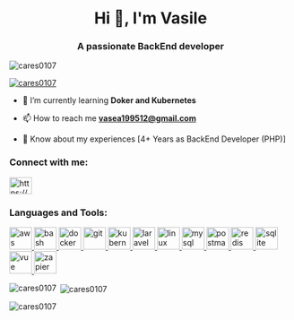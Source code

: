 <h1 align="center">Hi 👋, I'm Vasile</h1>
<h3 align="center">A passionate BackEnd developer</h3>

<p align="left"> <img src="https://komarev.com/ghpvc/?username=cares0107&label=Profile%20views&color=0e75b6&style=flat" alt="cares0107" /> </p>

<p align="left"> <a href="https://github.com/ryo-ma/github-profile-trophy"><img src="https://github-profile-trophy.vercel.app/?username=cares0107" alt="cares0107" /></a> </p>

- 🌱 I’m currently learning **Doker and Kubernetes**

- 📫 How to reach me **vasea199512@gmail.com**

- 📄 Know about my experiences [4+ Years as BackEnd Developer (PHP)]

<h3 align="left">Connect with me:</h3>
<p align="left">
<a href="https://linkedin.com/in/https://www.linkedin.com/in/vasile-papuc-6423a41b5/" target="blank"><img align="center" src="https://raw.githubusercontent.com/rahuldkjain/github-profile-readme-generator/master/src/images/icons/Social/linked-in-alt.svg" alt="https://www.linkedin.com/in/vasile-papuc-6423a41b5/" height="30" width="40" /></a>
</p>

<h3 align="left">Languages and Tools:</h3>
<p align="left">
  <a href="https://aws.amazon.com" target="_blank" rel="noreferrer">
    <img src="https://skillicons.dev/icons?i=aws" alt="aws" width="40" height="40"/>
  </a>
  <a href="https://www.gnu.org/software/bash/" target="_blank" rel="noreferrer">
    <img src="https://skillicons.dev/icons?i=bash" alt="bash" width="40" height="40"/>
  </a>
  <a href="https://www.docker.com/" target="_blank" rel="noreferrer">
    <img src="https://skillicons.dev/icons?i=docker" alt="docker" width="40" height="40"/>
  </a>
  <a href="https://git-scm.com/" target="_blank" rel="noreferrer">
    <img src="https://skillicons.dev/icons?i=git" alt="git" width="40" height="40"/>
  </a>
  <a href="https://kubernetes.io" target="_blank" rel="noreferrer">
    <img src="https://skillicons.dev/icons?i=kubernetes" alt="kubernetes" width="40" height="40"/>
  </a>
  <a href="https://laravel.com/" target="_blank" rel="noreferrer">
    <img src="https://skillicons.dev/icons?i=laravel" alt="laravel" width="40" height="40"/>
  </a>
  <a href="https://www.linux.org/" target="_blank" rel="noreferrer">
    <img src="https://skillicons.dev/icons?i=linux" alt="linux" width="40" height="40"/>
  </a>
  <a href="https://www.mysql.com/" target="_blank" rel="noreferrer">
    <img src="https://skillicons.dev/icons?i=mysql" alt="mysql" width="40" height="40"/>
  </a>
  <a href="https://postman.com" target="_blank" rel="noreferrer">
    <img src="https://skillicons.dev/icons?i=postman" alt="postman" width="40" height="40"/>
  </a>
  <a href="https://redis.io" target="_blank" rel="noreferrer">
    <img src="https://skillicons.dev/icons?i=redis" alt="redis" width="40" height="40"/>
  </a>
  <a href="https://www.sqlite.org/" target="_blank" rel="noreferrer">
    <img src="https://skillicons.dev/icons?i=sqlite" alt="sqlite" width="40" height="40"/>
  </a>
  <a href="https://vuejs.org/" target="_blank" rel="noreferrer">
    <img src="https://skillicons.dev/icons?i=vue" alt="vue" width="40" height="40"/>
  </a>
  <a href="https://zapier.com" target="_blank" rel="noreferrer">
    <img src="https://www.vectorlogo.zone/logos/zapier/zapier-icon.svg" alt="zapier" width="40" height="40"/>
  </a>
  <a href="https://stripe.com/" target="_blank" rel="noreferrer">
    <path fill="var(--userLogoColor, #0A2540)" d="M59.64 14.28h-8.06c.19 1.93 1.6 2.55 3.2 2.55 1.64 0 2.96-.37 4.05-.95v3.32a8.33 8.33 0 0 1-4.56 1.1c-4.01 0-6.83-2.5-6.83-7.48 0-4.19 2.39-7.52 6.3-7.52 3.92 0 5.96 3.28 5.96 7.5 0 .4-.04 1.26-.06 1.48zm-5.92-5.62c-1.03 0-2.17.73-2.17 2.58h4.25c0-1.85-1.07-2.58-2.08-2.58zM40.95 20.3c-1.44 0-2.32-.6-2.9-1.04l-.02 4.63-4.12.87V5.57h3.76l.08 1.02a4.7 4.7 0 0 1 3.23-1.29c2.9 0 5.62 2.6 5.62 7.4 0 5.23-2.7 7.6-5.65 7.6zM40 8.95c-.95 0-1.54.34-1.97.81l.02 6.12c.4.44.98.78 1.95.78 1.52 0 2.54-1.65 2.54-3.87 0-2.15-1.04-3.84-2.54-3.84zM28.24 5.57h4.13v14.44h-4.13V5.57zm0-4.7L32.37 0v3.36l-4.13.88V.88zm-4.32 9.35v9.79H19.8V5.57h3.7l.12 1.22c1-1.77 3.07-1.41 3.62-1.22v3.79c-.52-.17-2.29-.43-3.32.86zm-8.55 4.72c0 2.43 2.6 1.68 3.12 1.46v3.36c-.55.3-1.54.54-2.89.54a4.15 4.15 0 0 1-4.27-4.24l.01-13.17 4.02-.86v3.54h3.14V9.1h-3.13v5.85zm-4.91.7c0 2.97-2.31 4.66-5.73 4.66a11.2 11.2 0 0 1-4.46-.93v-3.93c1.38.75 3.1 1.31 4.46 1.31.92 0 1.53-.24 1.53-1C6.26 13.77 0 14.51 0 9.95 0 7.04 2.28 5.3 5.62 5.3c1.36 0 2.72.2 4.09.75v3.88a9.23 9.23 0 0 0-4.1-1.06c-.86 0-1.44.25-1.44.9 0 1.85 6.29.97 6.29 5.88z" fill-rule="evenodd"></path>
   
  </a>
</p>


<p><img align="left" src="https://github-readme-stats.vercel.app/api/top-langs?username=cares0107&show_icons=true&locale=en&layout=compact" alt="cares0107" /></p>

<p>&nbsp;<img align="center" src="https://github-readme-stats.vercel.app/api?username=cares0107&show_icons=true&locale=en" alt="cares0107" /></p>

<p><img align="center" src="https://github-readme-streak-stats.herokuapp.com/?user=cares0107&" alt="cares0107" /></p>
